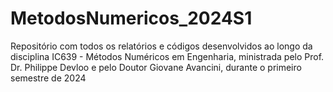 # MetodosNumericos_2024S1
Repositório com todos os relatórios e códigos desenvolvidos ao longo da disciplina IC639 - Métodos Numéricos em Engenharia, ministrada pelo Prof. Dr. Philippe Devloo e pelo Doutor Giovane Avancini, durante o primeiro semestre de 2024
